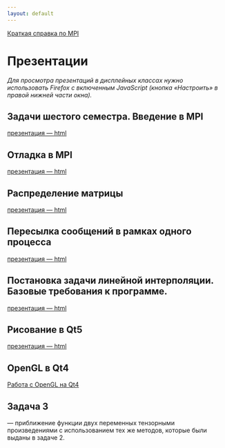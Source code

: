 ```yaml
---
layout: default
---
```

[Краткая справка по MPI](MPI-cheatsheet)

# Презентации
*Для просмотра презентаций в дисплейных классах нужно использовать Firefox с включенным JavaScript (кнопка «Настроить» в правой нижней части окна).*

## Задачи шестого семестра. Введение в MPI
[презентация — html](presentations/01-Introduction-MPI.html)

## Отладка в MPI
[презентация — html](presentations/02-MPI-rest.html)

## Распределение матрицы
[презентация — html](presentations/03-Matrix-Distribution.html)

## Пересылка сообщений в рамках одного процесса
[презентация — html](presentations/04-MPI-send-to-self.html)

## Постановка задачи линейной интерполяции. Базовые требования к программе.
[презентация — html](presentations/05-Interpolation-Start.html)

## Рисование в Qt5
[презентация — html](presentations/06-Task2.html)

## OpenGL в Qt4
[Работа с OpenGL на Qt4](http://www.wiki.crossplatform.ru/index.php/Работа_с_OpenGL_на_Qt_4_(часть_1))

## Задача 3
— приближение функции двух переменных тензорными произведениями с использованием тех же методов, которые были выданы в задаче 2.


